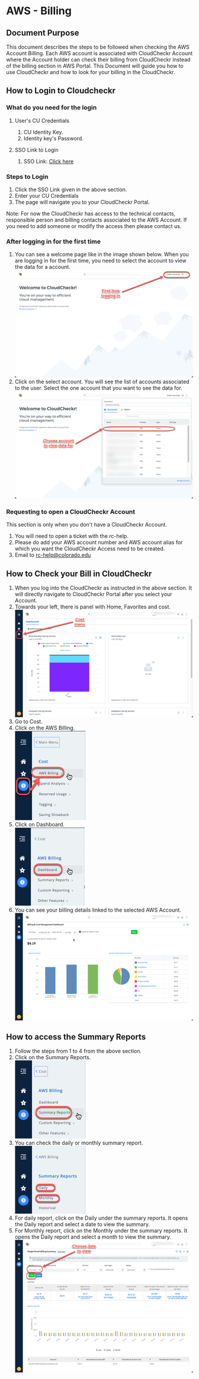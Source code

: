 # AWS - Billing 

## Document Purpose

This document describes the steps to be followed when checking the AWS Account Billing. Each AWS account is associated with CloudCheckr Account where the Account holder can check their billing from CloudCheckr instead of the billing section in AWS Portal. This Document will guide you how to use CloudCheckr and how to look for your billing in the CloudCheckr. 

## How to Login to Cloudcheckr

### What do you need for the login

1. User's CU Credentials 
   1. CU Identity Key.
   2. Identity key's Password. 

2. SSO Link to Login
   1. SSO Link: [Click here](https://fedauth.colorado.edu/idp/profile/SAML2/Unsolicited/SSO?providerId=https://auth-us.cloudcheckr.com/auth)

### Steps to Login

1. Click the SSO Link given in the above section. 
2. Enter your CU Credentials
3. The page will navigate you to your CloudCheckr Portal.

Note: For now the CloudCheckr has access to the technical contacts, responsible person and billing contacts associated to the AWS Account. If you need to add someone or modify the access then please contact us.

### After logging in for the first time
1. You can see a welcome page like in the image shown below. When you are logging in for the first time, you need to select the account to view the data for a account. <br>
![](images/firsttimelogin.png) <br>
2. Click on the select account. You will see the list of accounts associated to the user. Select the one account that you want to see the data for. <br>
![](images/selectaccount.png) <br>


### Requesting to open a CloudCheckr Account

This section is only when you don't have a CloudCheckr Account. 

1. You will need to open a ticket with the rc-help. 
2. Please do add your AWS account number and AWS account alias for which you want the CloudCheckr Access need to be created.
3. Email to rc-help@colorado.edu

## How to Check your Bill in CloudCheckr

1. When you log into the CloudCheckr as instructed in the above section. It will directly navigate to CloudCheckr Portal after you select your Account.
2. Towards your left, there is panel with Home, Favorites and cost. <br>
![](images/cost.png) <br>
3. Go to Cost. 
4. Click on the AWS Billing. <br>
![](images/AWSBilling.png) <br>
5. Click on Dashboard. <br>
![](images/Dashboard.png) <br>
6. You can see your billing details linked to the selected AWS Account. <br>
![](images/Billing.png) <br>

## How to access the Summary Reports

1. Follow the steps from 1 to 4 from the above section.
2. Click on the Summary Reports. <br>
![](images/summary.png) <br>
3. You can check the daily or monthly summary report. <br>
![](images/twoviews.png) <br>
4. For daily report, click on the Daily under the summary reports. It opens the Daily report and select a date to view the summary. 
5. For Monthly report, click on the Monthly under the summary reports. It opens the Daily report and select a month to view the summary. <br>
![](images/summarymonthly.png) <br>

